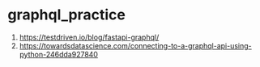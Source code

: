 # graphql_practice
1) https://testdriven.io/blog/fastapi-graphql/
2) https://towardsdatascience.com/connecting-to-a-graphql-api-using-python-246dda927840
